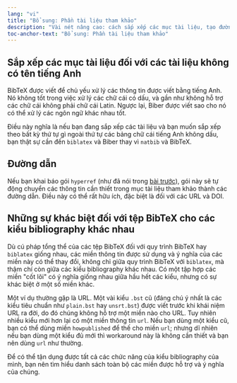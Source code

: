 ```yaml
---
lang: "vi"
title: "Bổ sung: Phần tài liệu tham khảo"
description: "Vài nét nâng cao: cách sắp xếp các mục tài liệu, tạo đường dẫn cho các tài liệu và so sánh giữa các kiểu bibliography khác nhau."
toc-anchor-text: "Bổ sung: Phần tài liệu tham khảo"
---
```


## Sắp xếp các mục tài liệu đối với các tài liệu không có tên tiếng Anh

BibTeX được viết để chủ yếu xử lý các thông tin được viết bằng tiếng Anh. Nó
không tốt trong việc xử lý các chữ cái có dấu, và gần như không hỗ trợ các chữ
cái không phải chữ cái Latin. Ngược lại, Biber được viết sao cho nó có thể xử lý
các ngôn ngữ khác nhau tốt.

Điều này nghĩa là nếu bạn đang sắp xếp các tài liệu và bạn muốn sắp xếp theo bất
kỳ thứ tự gì ngoài thứ tự các bảng chữ cái tiếng Anh không dấu, bạn thật sự cần
đến `biblatex` và Biber thay vì `natbib` và BibTeX.

## Đường dẫn

Nếu bạn khai báo gói `hyperref` (như đã nói trong [bài trước](more-09)), gói này
sẽ tự động chuyển các thông tin cần thiết trong mục tài liệu tham khảo thành các
đường dẫn. Điều này có thể rất hữu ích, đặc biệt là đối với các URL và DOI.

## Những sự khác biệt đối với tệp BibTeX cho các kiểu bibliography khác nhau

Dù cú pháp tổng thể của các tệp BibTeX đối với quy trình BibTeX hay `biblatex`
giống nhau, các miền thông tin được sử dụng và ý nghĩa của các miền này có thể
thay đổi, không chỉ giữa quy trình BibTeX với `biblatex`, mà thậm chí còn giữa
các kiểu bibliography khác nhau. Có một tập hợp các miền "cốt lõi" có ý nghĩa
giống nhau giữa hầu hết các kiểu, nhưng có sự khác biệt ở một số miền khác.

Một ví dụ thường gặp là URL. Một vài kiểu `.bst` cũ (đáng chú ý nhất là các kiểu
tiêu chuẩn như `plain.bst` hay `unsrt.bst`) được viết trước khi khái niệm URL ra
đời, do đó chúng không hỗ trợ một miền nào cho URL. Tuy nhiên nhiều kiểu mới hơn
lại có một miền thông tin `url`. Nếu bạn dùng một kiểu cũ, bạn có thể dùng miền
`howpublished` để thế cho miền `url`; nhưng dĩ nhiên nếu bạn dùng một kiểu đủ
mới thì workaround này là không cần thiết và bạn nên dùng `url` như thường.

Để có thể tận dụng được tất cả các chức năng của kiểu bibliography của mình, bạn
nên tìm hiểu danh sách toàn bộ các miền được hỗ trợ và ý nghĩa của chúng.
